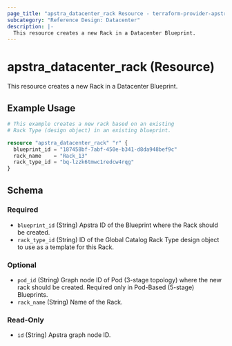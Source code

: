 ```yaml
---
page_title: "apstra_datacenter_rack Resource - terraform-provider-apstra"
subcategory: "Reference Design: Datacenter"
description: |-
  This resource creates a new Rack in a Datacenter Blueprint.
---
```


# apstra_datacenter_rack (Resource)

This resource creates a new Rack in a Datacenter Blueprint.


## Example Usage

```terraform
# This example creates a new rack based on an existing
# Rack Type (design object) in an existing blueprint.

resource "apstra_datacenter_rack" "r" {
  blueprint_id = "187458bf-7abf-450e-b341-d8da948bef9c"
  rack_name    = "Rack_13"
  rack_type_id = "bq-lzzk6tmwc1redcw4rqg"
}
```

<!-- schema generated by tfplugindocs -->
## Schema

### Required

- `blueprint_id` (String) Apstra ID of the Blueprint where the Rack should be created.
- `rack_type_id` (String) ID of the Global Catalog Rack Type design object to use as a template for this Rack.

### Optional

- `pod_id` (String) Graph node ID of Pod (3-stage topology) where the new rack should be created. Required only in Pod-Based (5-stage) Blueprints.
- `rack_name` (String) Name of the Rack.

### Read-Only

- `id` (String) Apstra graph node ID.



